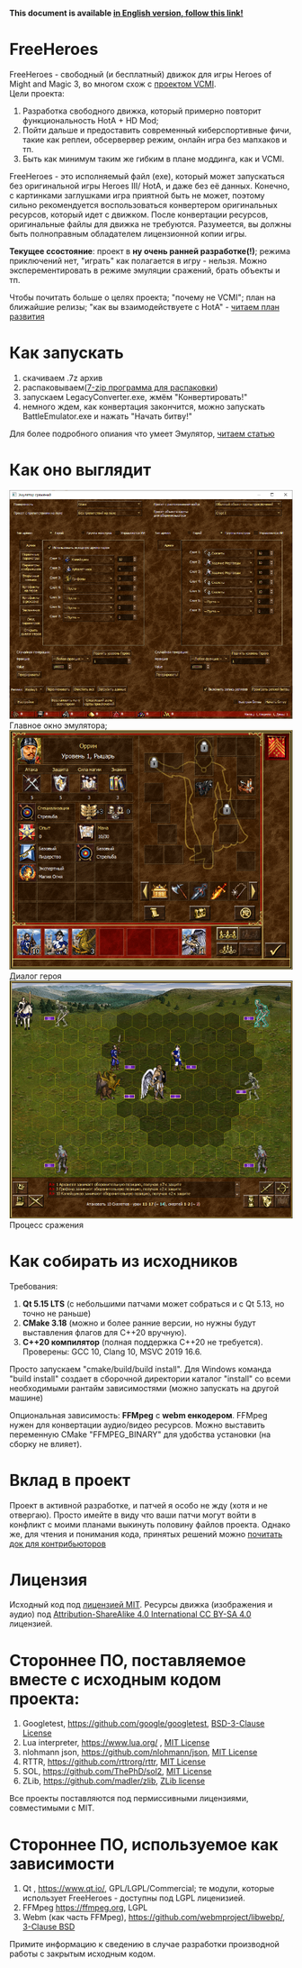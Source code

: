 **This document is available [in English version, follow this link!](README.md)**

# FreeHeroes
FreeHeroes - свободный (и бесплатный) движок для игры Heroes of Might and Magic 3, во многом схож с [проектом VCMI](https://vcmi.eu).  
Цели проекта:  
1. Разработка свободного движка, который примерно повторит функциональность HotA + HD Mod;
2. Пойти дальше и предоставить современный киберспортивные фичи, такие как реплеи, обсервервер режим, онлайн игра без мапхаков и тп.
3. Быть как минимум таким же гибким в плане моддинга, как и VCMI.

FreeHeroes - это исполняемый файл (exe), который может запускаться без оригинальной игры Heroes III/ HotA, и даже без её данных. Конечно, с картинками заглушками игра приятной быть не может, поэтому сильно рекомендуется воспользоваться конвертером оригинальных ресурсов, который идет с движком. После конвертации ресурсов, оригинальные файлы для движка не требуются. Разумеется, вы должны быть полноправным обладателем лицензионной копии игры.

**Текущее ссостояние**: проект в **ну очень ранней разработке(!)**; режима приключений нет, "играть" как полагается в игру - нельзя. Можно эксперементировать в режиме эмуляции сражений, брать объекты и тп.

Чтобы почитать больше о целях проекта; "почему не VCMI"; план на ближайшие релизы; "как вы взаимодействуете с HotA" - [читаем план развития](docs/ru/ProjectGoals.md)

# Как запускать
1. скачиваем .7z архив
2. распаковываем([7-zip программа для распаковки](https://www.7-zip.org/))
3. запускаем LegacyConverter.exe, жмём "Конвертировать!"
4. немного ждем, как конвертация закончится, можно запускать BattleEmulator.exe и нажать "Начать битву!"  

Для более подробного опиания что умеет Эмулятор, [читаем статью](docs/ru/BattleEmulator.md)

# Как оно выглядит
![Главное окно эмулятора](docs/ru/images/battle_emulator.png "Главное окно эмулятора")  
Главное окно эмулятора;  
![Диалог героя](docs/ru/images/hero_dialog.png "Диалог героя")  
Диалог героя  
![Процесс сражения](docs/ru/images/battle_widget.png "Процесс сражения")  
Процесс сражения

# Как собирать из исходников
Требования:
1. **Qt 5.15 LTS** (с небольшими патчами может собраться и с Qt 5.13, но точно не раньше)
2. **CMake 3.18**  (можно и более ранние версии, но нужны будут выставления флагов для C++20 вручную).
3. **C++20 компилятор** (полная поддержка C++20 не требуется). Проверены: GCC 10, Clang 10, MSVC 2019 16.6.  

Просто запускаем "cmake/build/build install". Для Windows команда "build install" создает в сборочной директории каталог "install" со всеми необходимыми рантайм зависимостями (можно запускать на другой машине)

Опциональная зависимость: **FFMpeg** с **webm енкодером**. FFMpeg нужен для конвертации аудио/видео ресурсов. Можно выставить переменную CMake "FFMPEG_BINARY" для удобства установки (на сборку не влияет).

# Вклад в проект 
Проект в активной разработке, и патчей я особо не жду (хотя и не отвергаю). Просто имейте в виду что ваши патчи могут войти в конфликт с моими планами выкинуть половину файлов проекта. Однако же, для чтения и понимания кода, принятых решений можно [почитать док для контрибьюторов](docs/ru/Contribute.md)

# Лицензия
Исходный код под [лицензией MIT](LICENSE).
Ресурсы движка (изображения и аудио) под [Attribution-ShareAlike 4.0 International CC BY-SA 4.0](https://creativecommons.org/licenses/by-sa/4.0/) лицензией.

# Стороннее ПО, поставляемое вместе с исходным кодом проекта:
1. Googletest, https://github.com/google/googletest, [ BSD-3-Clause License ](https://github.com/google/googletest/blob/master/LICENSE)
2. Lua interpreter, https://www.lua.org/ , [MIT License](https://www.lua.org/license.html)
3. nlohmann json, https://github.com/nlohmann/json, [MIT License](https://github.com/nlohmann/json/blob/develop/LICENSE.MIT)
4. RTTR, https://github.com/rttrorg/rttr, [MIT License](https://github.com/rttrorg/rttr/blob/master/LICENSE.txt)
5. SOL, https://github.com/ThePhD/sol2, [MIT License](https://github.com/ThePhD/sol2/blob/develop/LICENSE.txt)
6. ZLib, https://github.com/madler/zlib, [ZLib license](https://opensource.org/licenses/Zlib)  

Все проекты поставляются под пермиссивными лицензиями, совместимыми с MIT.

# Стороннее ПО, используемое как зависимости
1. Qt , https://www.qt.io/, GPL/LGPL/Commercial; те модули, которые использует FreeHeroes - доступны под LGPL лиценизией.
2. FFMpeg https://ffmpeg.org, LGPL
3. Webm (как часть FFMpeg), https://github.com/webmproject/libwebp/, [3-Clause BSD](https://github.com/webmproject/libwebp/blob/master/COPYING)

Примите информацию к сведению в случае разработки производной работы с закрытым исходным кодом. 
